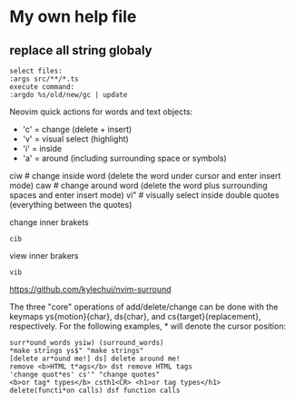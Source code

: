 # My own help file

## replace all string globaly

```
select files:
:args src/**/*.ts
execute command:
:argdo %s/old/new/gc | update
```

Neovim quick actions for words and text objects:

- 'c' = change (delete + insert)
- 'v' = visual select (highlight)
- 'i' = inside
- 'a' = around (including surrounding space or symbols)

ciw # change inside word (delete the word under cursor and enter insert mode)
caw # change around word (delete the word plus surrounding spaces and enter insert mode)
vi" # visually select inside double quotes (everything between the quotes)

change inner brakets

```
cib
```

view inner brakers

```
vib
```

https://github.com/kylechui/nvim-surround

The three "core" operations of add/delete/change can be done with the keymaps ys{motion}{char}, ds{char}, and cs{target}{replacement}, respectively. For the following examples, \* will denote the cursor position:

```
surr*ound_words ysiw) (surround_words)
*make strings ys$" "make strings"
[delete ar*ound me!] ds] delete around me!
remove <b>HTML t*ags</b> dst remove HTML tags
'change quot*es' cs'" "change quotes"
<b>or tag* types</b> csth1<CR> <h1>or tag types</h1>
delete(functi*on calls) dsf function calls
```
